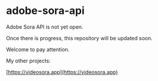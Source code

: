 # adobe-sora-api

Adobe Sora API is not yet open. 

Once there is progress, this repository will be updated soon. 

Welcome to pay attention.

My other projects:

[https://videosora.app](https://videosora.app)
